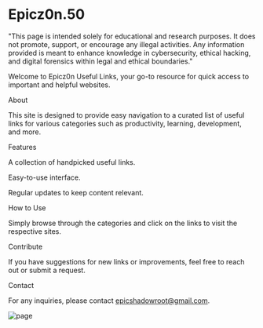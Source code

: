 # Epicz0n.50

"This page is intended solely for educational and research purposes. It does not promote, support, or encourage any illegal activities. Any information provided is meant to enhance knowledge in cybersecurity, ethical hacking, and digital forensics within legal and ethical boundaries."

Welcome to Epicz0n Useful Links, your go-to resource for quick access to important and helpful websites.

About

This site is designed to provide easy navigation to a curated list of useful links for various categories such as productivity, learning, development, and more.

Features

A collection of handpicked useful links.

Easy-to-use interface.

Regular updates to keep content relevant.

How to Use

Simply browse through the categories and click on the links to visit the respective sites.

Contribute

If you have suggestions for new links or improvements, feel free to reach out or submit a request.

Contact

For any inquiries, please contact epicshadowroot@gmail.com.

![page](https://github.com/user-attachments/assets/63f45040-1a90-4494-ae39-03525837e2ea)
